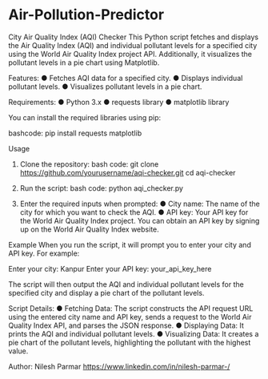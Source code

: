 # Air-Pollution-Predictor

City Air Quality Index (AQI) Checker
This Python script fetches and displays the Air Quality Index (AQI) and individual pollutant levels for a specified city using the World Air Quality Index project API. Additionally, it visualizes the pollutant levels in a pie chart using Matplotlib.

Features:
● Fetches AQI data for a specified city.
● Displays individual pollutant levels.
● Visualizes pollutant levels in a pie chart.

Requirements:
● Python 3.x
● requests library
● matplotlib library

You can install the required libraries using pip:

bashcode: 
pip install requests matplotlib

Usage
1. Clone the repository:
bash code:
git clone https://github.com/yourusername/aqi-checker.git
cd aqi-checker

2. Run the script:
bash code:
python aqi_checker.py

3. Enter the required inputs when prompted:
● City name: The name of the city for which you want to check the AQI.
● API key: Your API key for the World Air Quality Index project. You can obtain an API key by signing up on the World Air Quality Index website.

Example
When you run the script, it will prompt you to enter your city and API key. For example:

Enter your city: Kanpur
Enter your API key: your_api_key_here

The script will then output the AQI and individual pollutant levels for the specified city and display a pie chart of the pollutant levels.

Script Details:
● Fetching Data: The script constructs the API request URL using the entered city name and API key, sends a request to the World Air Quality Index API, and parses the JSON response.
● Displaying Data: It prints the AQI and individual pollutant levels.
● Visualizing Data: It creates a pie chart of the pollutant levels, highlighting the pollutant with the highest value.

Author: Nilesh Parmar https://www.linkedin.com/in/nilesh-parmar-/
